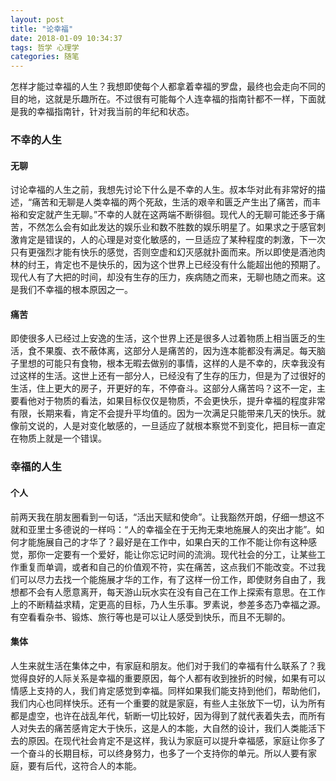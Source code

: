 ```yaml
---
layout: post
title: "论幸福"
date: 2018-01-09 10:34:37
tags: 哲学 心理学 
categories: 随笔
---
```


怎样才能过幸福的人生？我想即使每个人都拿着幸福的罗盘，最终也会走向不同的目的地，这就是乐趣所在。不过很有可能每个人连幸福的指南针都不一样，下面就是我的幸福指南针，针对我当前的年纪和状态。


### 不幸的人生


#### 无聊

讨论幸福的人生之前，我想先讨论下什么是不幸的人生。叔本华对此有非常好的描述，“痛苦和无聊是人类幸福的两个死敌，生活的艰辛和匮乏产生出了痛苦，而丰裕和安定就产生无聊。”不幸的人就在这两端不断徘徊。现代人的无聊可能还多于痛苦，不然怎么会有如此发达的娱乐业和数不胜数的娱乐明星了。如果求之于感官刺激肯定是错误的，人的心理是对变化敏感的，一旦适应了某种程度的刺激，下一次只有更强烈才能有快乐的感觉，否则空虚和幻灭感就扑面而来。所以即使是酒池肉林的纣王，肯定也不是快乐的，因为这个世界上已经没有什么能超出他的预期了。现代人有了大把的时间，却没有生存的压力，疾病随之而来，无聊也随之而来。这是我们不幸福的根本原因之一。

#### 痛苦

即使很多人已经过上安逸的生活，这个世界上还是很多人过着物质上相当匮乏的生活，食不果腹、衣不蔽体离，这部分人是痛苦的，因为连本能都没有满足。每天脑子里想的可能只有食物，根本无暇去做别的事情，这样的人是不幸的，庆幸我没有过这样的生活。这世上还有一部分人，已经没有了生存的压力，但是为了过很好的生活，住上更大的房子，开更好的车，不停奋斗。这部分人痛苦吗？这不一定，主要看他对于物质的看法，如果目标仅仅是物质，不会更快乐，提升幸福的程度非常有限，长期来看，肯定不会提升平均值的。因为一次满足只能带来几天的快乐。就像前文说的，人是对变化敏感的，一旦适应了就根本察觉不到变化，把目标一直定在物质上就是一个错误。

### 幸福的人生

#### 个人

前两天我在朋友圈看到一句话，“活出天赋和使命”。让我豁然开朗，仔细一想这不就和亚里士多德说的一样吗：“人的幸福全在于无拘无束地施展人的突出才能”。如何才能施展自己的才华了？最好是在工作中，如果白天的工作不能让你有这种感觉，那你一定要有一个爱好，能让你忘记时间的流淌。现代社会的分工，让某些工作重复而单调，或者和自己的价值观不符，实在痛苦，这点我们不能改变。不过我们可以尽力去找一个能施展才华的工作，有了这样一份工作，即使财务自由了，我想都不会有人愿意离开，每天游山玩水实在没有自己在工作上探索有意思。在工作上的不断精益求精，定更高的目标，乃人生乐事。罗素说，参差多态乃幸福之源。有空看看杂书、锻炼、旅行等也是可以让人感受到快乐，而且不无聊的。

#### 集体

人生来就生活在集体之中，有家庭和朋友。他们对于我们的幸福有什么联系了？我觉得良好的人际关系是幸福的重要原因，每个人都有收到挫折的时候，如果有可以情感上支持的人，我们肯定感觉到幸福。同样如果我们能支持到他们，帮助他们，我们内心也同样快乐。还有一个重要的就是家庭，有些人主张放下一切，认为所有都是虚空，也许在战乱年代，斩断一切比较好，因为得到了就代表着失去，而所有人对失去的痛苦感肯定大于快乐，这是人的本能，大自然的设计，我们人类能活下去的原因。在现代社会肯定不是这样，我认为家庭可以提升幸福感，家庭让你多了一个奋斗的长期目标，可以终身努力，也多了一个支持你的单元。所以人要有家庭，要有后代，这符合人的本能。
